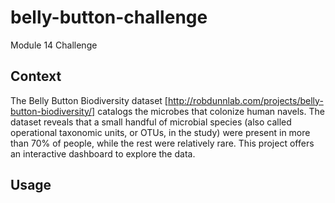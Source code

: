# belly-button-challenge
Module 14 Challenge
## Context
The Belly Button Biodiversity dataset [http://robdunnlab.com/projects/belly-button-biodiversity/] catalogs the microbes that colonize human navels. The dataset reveals that a small handful of microbial species (also called operational taxonomic units, or OTUs, in the study) were present in more than 70% of people, while the rest were relatively rare. This project offers an interactive dashboard to explore the data.
## Usage
